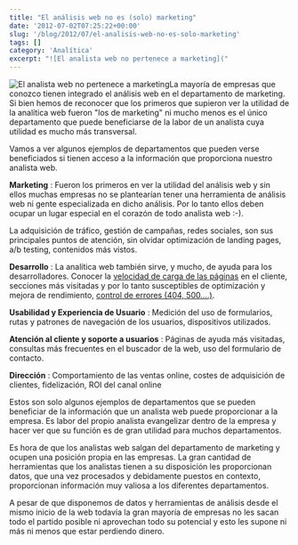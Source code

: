 ```yaml
---
title: "El análisis web no es (solo) marketing"
date: '2012-07-02T07:25:22+00:00'
slug: '/blog/2012/07/el-analisis-web-no-es-solo-marketing'
tags: []
category: 'Analítica'
excerpt: "![El analista web no pertenece a marketing]("
---
```

![El analista web no pertenece a marketing](http://static.squarespace.com/static/5303797ae4b0c6ad9e43f072/5303ce80e4b0400995a883d6/5303cf4fe4b0400995a88c3b/1392758607421/web_analytics_2_0_demystified-300x227.png?format=original "web\_analytics\_2\_0\_demystified")La mayoría de empresas que conozco tienen integrado el análisis web en el departamento de marketing. Si bien hemos de reconocer que los primeros que supieron ver la utilidad de la analítica web fueron "los de marketing" ni mucho menos es el único departamento que puede beneficiarse de la labor de un analista cuya utilidad es mucho más transversal.<!--more-->

Vamos a ver algunos ejemplos de departamentos que pueden verse beneficiados si tienen acceso a la información que proporciona nuestro analista web.

**Marketing** : Fueron los primeros en ver la utilidad del análisis web y sin ellos muchas empresas no se plantearían tener una herramienta de análisis web ni gente especializada en dicho análisis. Por lo tanto ellos deben ocupar un lugar especial en el corazón de todo analista web :-).

La adquisición de tráfico, gestión de campañas, redes sociales, son sus principales puntos de atención, sin olvidar optimización de landing pages, a/b testing, contenidos más vistos.

**Desarrollo** : La analítica web también sirve, y mucho, de ayuda para los desarrolladores. Conocer la [velocidad de carga de las páginas](http://static.squarespace.com/static/5303797ae4b0c6ad9e43f072/5303ce80e4b0400995a883d6/5303cf4fe4b0400995a88c3e/1392758607611/?format=original "medir velocidad de carga de las páginas") en el cliente, secciones más visitadas y por lo tanto susceptibles de optimización y mejora de rendimiento, [control de errores (404, 500....)](http://static.squarespace.com/static/5303797ae4b0c6ad9e43f072/5303ce80e4b0400995a883d6/5303cf4fe4b0400995a88c41/1392758607824/?format=original "medir páginas de error 404, 500").

**Usabilidad y Experiencia de Usuario** : Medición del uso de formularios, rutas y patrones de navegación de los usuarios, dispositivos utilizados.

**Atención al cliente y soporte a usuarios** : Páginas de ayuda más visitadas, consultas más frecuentes en el buscador de la web, uso del formulario de contacto.

**Dirección** : Comportamiento de las ventas online, costes de adquisición de clientes, fidelización, ROI del canal online

Estos son solo algunos ejemplos de departamentos que se pueden beneficiar de la información que un analista web puede proporcionar a la empresa. Es labor del propio analista evangelizar dentro de la empresa y hacer ver que su función es de gran utilidad para muchos departamentos.

Es hora de que los analistas web salgan del departamento de marketing y ocupen una posición propia en las empresas. La gran cantidad de herramientas que los analistas tienen a su disposición les proporcionan datos, que una vez procesados y debidamente puestos en contexto, proporcionan información muy valiosa a los diferentes departamentos.

A pesar de que disponemos de datos y herramientas de análisis desde el mismo inicio de la web todavía la gran mayoría de empresas no les sacan todo el partido posible ni aprovechan todo su potencial y esto les supone ni más ni menos que estar perdiendo dinero.

